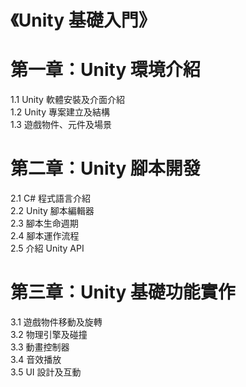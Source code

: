 《Unity 基礎入門》
====

# 第一章：Unity 環境介紹

1.1 Unity 軟體安裝及介面介紹<br>
1.2 Unity 專案建立及結構<br>
1.3 遊戲物件、元件及場景<br>

# 第二章：Unity 腳本開發

2.1 C# 程式語言介紹<br>
2.2 Unity 腳本編輯器<br>
2.3 腳本生命週期<br>
2.4 腳本運作流程<br>
2.5 介紹 Unity API<br>

# 第三章：Unity 基礎功能實作

3.1 遊戲物件移動及旋轉<br>
3.2 物理引擎及碰撞<br>
3.3 動畫控制器<br>
3.4 音效播放<br>
3.5 UI 設計及互動<br>
